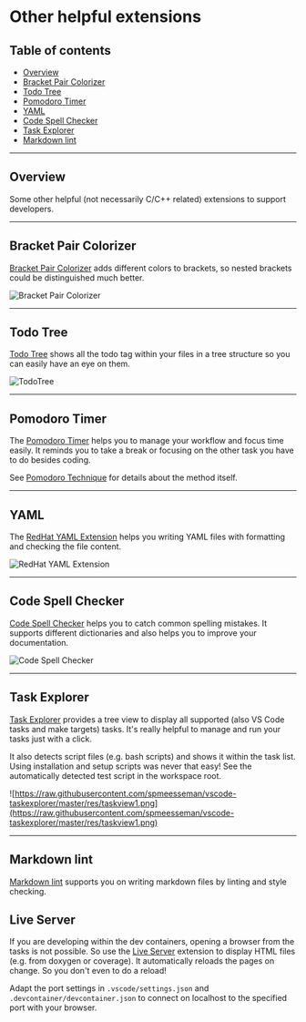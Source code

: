 # Other helpful extensions <!-- omit in toc -->

## Table of contents <!-- omit in toc -->

- [Overview](#overview)
- [Bracket Pair Colorizer](#bracket-pair-colorizer)
- [Todo Tree](#todo-tree)
- [Pomodoro Timer](#pomodoro-timer)
- [YAML](#yaml)
- [Code Spell Checker](#code-spell-checker)
- [Task Explorer](#task-explorer)
- [Markdown lint](#markdown-lint)

---

## Overview

Some other helpful (not necessarily C/C++ related) extensions to support developers.

---

## Bracket Pair Colorizer

[Bracket Pair Colorizer](https://marketplace.visualstudio.com/items?itemName=CoenraadS.bracket-pair-colorizer) adds different colors to brackets, so nested brackets could be distinguished much better.

![Bracket Pair Colorizer](https://raw.githubusercontent.com/CoenraadS/BracketPair/master/images/example.png)

---

## Todo Tree

[Todo Tree](https://marketplace.visualstudio.com/items?itemName=Gruntfuggly.todo-tree) shows all the todo tag within your files in a tree structure so you can easily have an eye on them.
<!-- **TODO:** remove old image -->

![TodoTree](https://raw.githubusercontent.com/Gruntfuggly/todo-tree/master/resources/screenshot.png)

---

## Pomodoro Timer

The [Pomodoro Timer](https://marketplace.visualstudio.com/items?itemName=lkytal.pomodoro) helps you to manage your workflow and focus time easily. It reminds you to take a break or focusing on the other task you have to do besides coding.

See [Pomodoro Technique](https://en.wikipedia.org/wiki/Pomodoro_Technique) for details about the method itself.

---

## YAML

The [RedHat YAML Extension](https://marketplace.visualstudio.com/items?itemName=redhat.vscode-yaml) helps you writing YAML files with formatting and checking the file content.

![RedHat YAML Extension](https://raw.githubusercontent.com/redhat-developer/vscode-yaml/master/images/demo.gif)

---

## Code Spell Checker

[Code Spell Checker](https://marketplace.visualstudio.com/items?itemName=streetsidesoftware.code-spell-checker) helps you to catch common spelling mistakes. It supports different dictionaries and also helps you to improve your documentation.

![Code Spell Checker](https://raw.githubusercontent.com/streetsidesoftware/vscode-spell-checker/master/packages/client/images/example.gif)

---

## Task Explorer

[Task Explorer](https://marketplace.visualstudio.com/items?itemName=spmeesseman.vscode-taskexplorer) provides a tree view to display all supported (also VS Code tasks and make targets) tasks. It's really helpful to manage and run your tasks just with a click.

It also detects script files (e.g. bash scripts) and shows it within the task list. Using installation and setup scripts was never that easy! See the automatically detected test script in the workspace root.

![https://raw.githubusercontent.com/spmeesseman/vscode-taskexplorer/master/res/taskview1.png](https://raw.githubusercontent.com/spmeesseman/vscode-taskexplorer/master/res/taskview1.png)

---

## Markdown lint

[Markdown lint](https://marketplace.visualstudio.com/items?itemName=DavidAnson.vscode-markdownlint) supports you on writing markdown files by linting and style checking.

## Live Server

If you are developing within the dev containers, opening a browser from the tasks is not possible. So use the [Live Server](https://marketplace.visualstudio.com/items?itemName=ritwickdey.LiveServer) extension to display HTML files (e.g. from doxygen or coverage). It automatically reloads the pages on change. So you don't even to do a reload!

Adapt the port settings in `.vscode/settings.json` and `.devcontainer/devcontainer.json` to connect on localhost to the specified port with your browser.

<!-- TODO: HexInspector -->